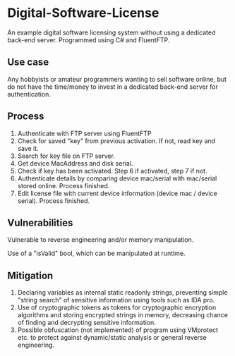 # Digital-Software-License

An example digital software licensing system without using a dedicated back-end server. Programmed using C# and FluentFTP. 

## Use case

Any hobbyists or amateur programmers wanting to sell software online, but do not have the time/money to invest in a dedicated back-end server for authentication. 

## Process

1. Authenticate with FTP server using FluentFTP
2. Check for saved "key" from previous activation. If not, read key and save it.
3. Search for key file on FTP server.
4. Get device MacAddress and disk serial. 
5. Check if key has been activated. Step 6 if activated, step 7 if not. 
6. Authenticate details by comparing device mac/serial with mac/serial stored online. Process finished. 
7. Edit license file with current device information (device mac / device serial). Process finished. 

## Vulnerabilities

Vulnerable to reverse engineering and/or memory manipulation. 

Use of a "isValid" bool, which can be manipulated at runtime. 

## Mitigation

1. Declaring variables as internal static readonly strings, preventing simple "string search" of sensitive information using tools such as IDA pro. 
2. Use of cryptographic tokens as tokens for cryptographic encryption algorithms and storing encrypted strings in memory, decreasing chance of finding and decrypting sensitive information.
3. Possible obfuscation (not implemented) of program using VMprotect etc. to protect against dynamic/static analysis or general reverse engineering.
